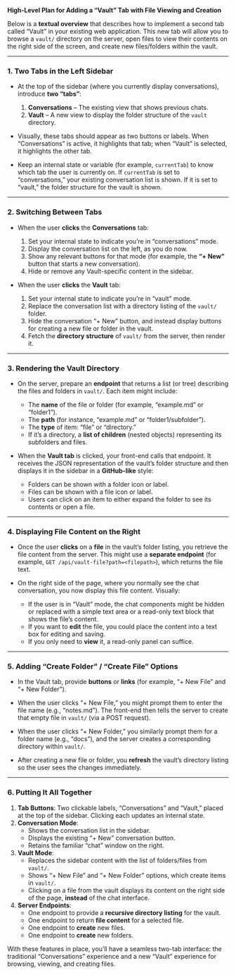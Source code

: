 **High-Level Plan for Adding a “Vault” Tab with File Viewing and Creation**

Below is a **textual overview** that describes how to implement a second tab called “Vault” in your existing web application. This new tab will allow you to browse a `vault/` directory on the server, open files to view their contents on the right side of the screen, and create new files/folders within the vault.

---

### 1. Two Tabs in the Left Sidebar

- At the top of the sidebar (where you currently display conversations), introduce **two “tabs”**:  
  1. **Conversations** – The existing view that shows previous chats.  
  2. **Vault** – A new view to display the folder structure of the `vault` directory.

- Visually, these tabs should appear as two buttons or labels. When “Conversations” is active, it highlights that tab; when “Vault” is selected, it highlights the other tab.

- Keep an internal state or variable (for example, `currentTab`) to know which tab the user is currently on. If `currentTab` is set to “conversations,” your existing conversation list is shown. If it is set to “vault,” the folder structure for the vault is shown.

---

### 2. Switching Between Tabs

- When the user **clicks** the **Conversations** tab:
  1. Set your internal state to indicate you’re in “conversations” mode.  
  2. Display the conversation list on the left, as you do now.  
  3. Show any relevant buttons for that mode (for example, the **“+ New”** button that starts a new conversation).  
  4. Hide or remove any Vault-specific content in the sidebar.

- When the user **clicks** the **Vault** tab:
  1. Set your internal state to indicate you’re in “vault” mode.  
  2. Replace the conversation list with a directory listing of the `vault/` folder.  
  3. Hide the conversation “+ New” button, and instead display buttons for creating a new file or folder in the vault.  
  4. Fetch the **directory structure** of `vault/` from the server, then render it.

---

### 3. Rendering the Vault Directory

- On the server, prepare an **endpoint** that returns a list (or tree) describing the files and folders in `vault/`. Each item might include:  
  - The **name** of the file or folder (for example, “example.md” or “folder1”).  
  - The **path** (for instance, “example.md” or “folder1/subfolder”).  
  - The **type** of item: “file” or “directory.”  
  - If it’s a directory, a **list of children** (nested objects) representing its subfolders and files.

- When the **Vault tab** is clicked, your front-end calls that endpoint. It receives the JSON representation of the vault’s folder structure and then displays it in the sidebar in a **GitHub-like** style:
  - Folders can be shown with a folder icon or label.  
  - Files can be shown with a file icon or label.  
  - Users can click on an item to either expand the folder to see its contents or open a file.

---

### 4. Displaying File Content on the Right

- Once the user **clicks** on a **file** in the vault’s folder listing, you retrieve the file content from the server. This might use a **separate endpoint** (for example, `GET /api/vault-file?path=<filepath>`), which returns the file text.

- On the right side of the page, where you normally see the chat conversation, you now display this file content. Visually:
  - If the user is in “Vault” mode, the chat components might be hidden or replaced with a simple text area or a read-only text block that shows the file’s content.  
  - If you want to **edit** the file, you could place the content into a text box for editing and saving.  
  - If you only need to **view** it, a read-only panel can suffice.

---

### 5. Adding “Create Folder” / “Create File” Options

- In the Vault tab, provide **buttons** or **links** (for example, “+ New File” and “+ New Folder”).  
- When the user clicks “+ New File,” you might prompt them to enter the file name (e.g., “notes.md”). The front-end then tells the server to create that empty file in `vault/` (via a POST request).  
- When the user clicks “+ New Folder,” you similarly prompt them for a folder name (e.g., “docs”), and the server creates a corresponding directory within `vault/`.

- After creating a new file or folder, you **refresh** the vault’s directory listing so the user sees the changes immediately.

---

### 6. Putting It All Together

1. **Tab Buttons**: Two clickable labels, “Conversations” and “Vault,” placed at the top of the sidebar. Clicking each updates an internal state.  
2. **Conversation Mode**:  
   - Shows the conversation list in the sidebar.  
   - Displays the existing “+ New” conversation button.  
   - Retains the familiar “chat” window on the right.  
3. **Vault Mode**:  
   - Replaces the sidebar content with the list of folders/files from `vault/`.  
   - Shows “+ New File” and “+ New Folder” options, which create items in `vault/`.  
   - Clicking on a file from the vault displays its content on the right side of the page, **instead** of the chat interface.  
4. **Server Endpoints**:  
   - One endpoint to provide a **recursive directory listing** for the vault.  
   - One endpoint to return **file content** for a selected file.  
   - One endpoint to **create** new files.  
   - One endpoint to **create** new folders.

With these features in place, you’ll have a seamless two-tab interface: the traditional “Conversations” experience and a new “Vault” experience for browsing, viewing, and creating files.